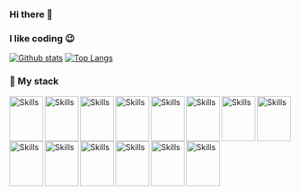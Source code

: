 <h3>Hi there 👋</h3>

<h3>I like coding 😉</h3>

<a href="#">![Github stats](https://github-readme-stats.vercel.app/api?username=Andromeda-NGC224&theme=blueberry&count_private=true&hide_border=true&line_height=20)</a>
<a href="#">![Top Langs](https://github-readme-stats.vercel.app/api/top-langs/?username=Andromeda-NGC224&layout=compact&theme=blueberry&count_private=true&hide_border=true)</a>

<h3>🔨 My stack</h3>

<img src="https://cdn.jsdelivr.net/gh/devicons/devicon/icons/css3/css3-original.svg" alt="Skills" align="left" width="60" height="80"/>  
<img src="https://cdn.jsdelivr.net/gh/devicons/devicon/icons/html5/html5-original.svg" alt="Skills" align="left" width="60" height="80"/>  
<img src="https://cdn.jsdelivr.net/gh/devicons/devicon/icons/javascript/javascript-original.svg" alt="Skills" align="left" width="60" height="80"/>  
<img src="https://cdn.jsdelivr.net/gh/devicons/devicon/icons/typescript/typescript-original.svg" alt="Skills" align="left" width="60" height="80"/>  
<img src="https://cdn.jsdelivr.net/gh/devicons/devicon/icons/react/react-original.svg" alt="Skills" align="left" width="60" height="80"/>  
<img src="https://cdn.jsdelivr.net/gh/devicons/devicon/icons/redux/redux-original.svg" alt="Skills" align="left" width="60" height="80"/>  
<img src="https://cdn.jsdelivr.net/gh/devicons/devicon/icons/eslint/eslint-original.svg" alt="Skills" align="left" width="60" height="80"/> 
<img src="https://cdn.jsdelivr.net/gh/devicons/devicon/icons/nodejs/nodejs-original.svg" alt="Skills" align="left" width="60" height="80"/>     
<img src="https://cdn.jsdelivr.net/gh/devicons/devicon/icons/vscode/vscode-original.svg" alt="Skills" align="left" width="60" height="80"/>
<img src="https://cdn.jsdelivr.net/gh/devicons/devicon/icons/nextjs/nextjs-original.svg" alt="Skills" align="left" width="60" height="80"/>
<img src="https://cdn.jsdelivr.net/gh/devicons/devicon/icons/express/express-original.svg" alt="Skills" align="left" width="60" height="80"/>
<img src="https://cdn.jsdelivr.net/gh/devicons/devicon/icons/postgresql/postgresql-original.svg" alt="Skills" align="left" width="60" height="80"/>
<img src="https://cdn.jsdelivr.net/gh/devicons/devicon/icons/figma/figma-original.svg" alt="Skills" align="left" width="60" height="80"/>
<img src="https://cdn.jsdelivr.net/gh/devicons/devicon/icons/mongodb/mongodb-original.svg" alt="Skills" align="left" width="60" height="80"/>  

